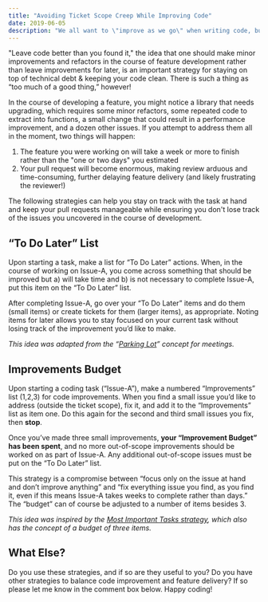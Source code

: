 ```yaml
---
title: "Avoiding Ticket Scope Creep While Improving Code"
date: 2019-06-05
description: "We all want to \"improve as we go\" when writing code, but how do we do this while also getting the feature development task at hand done and keeping our PRs small?"
---
```


"Leave code better than you found it," the idea that one should make minor improvements and refactors in the course of feature development rather than leave improvements for later, is an important strategy for staying on top of technical debt & keeping your code clean. There is such a thing as “too much of a good thing,” however!

In the course of developing a feature, you might notice a library that needs upgrading, which requires some minor refactors, some repeated code to extract into functions, a small change that could result in a performance improvement, and a dozen other issues. If you attempt to address them all in the moment, two things will happen:

1. The feature you were working on will take a week or more to finish rather than the "one or two days" you estimated
2. Your pull request will become enormous, making review arduous and time-consuming, further delaying feature delivery (and likely frustrating the reviewer!)

The following strategies can help you stay on track with the task at hand and keep your pull requests manageable while ensuring you don't lose track of the issues you uncovered in the course of development.

## “To Do Later” List

Upon starting a task, make a list for “To Do Later” actions. When, in the course of working on Issue-A, you come across something that should be improved but a) will take time and b) is not necessary to complete Issue-A, put this item on the “To Do Later” list.

After completing Issue-A, go over your “To Do Later” items and do them (small items) or create tickets for them (larger items), as appropriate. Noting items for later allows you to stay focused on your current task without losing track of the improvement you’d like to make.

_This idea was adapted from the “[Parking Lot](https://www.lucidmeetings.com/glossary/parking-lot)” concept for meetings._

## Improvements Budget

Upon starting a coding task (“Issue-A”), make a numbered “Improvements” list (1,2,3) for code improvements. When you find a small issue you’d like to address (outside the ticket scope), fix it, and add it to the “Improvements” list as item one. Do this again for the second and third small issues you fix, then **stop**.

Once you’ve made three small improvements, **your “Improvement Budget” has been spent**, and no more out-of-scope improvements should be worked on as part of Issue-A. Any additional out-of-scope issues must be put on the “To Do Later” list.

This strategy is a compromise between “focus only on the issue at hand and don’t improve anything” and “fix everything issue you find, as you find it, even if this means Issue-A takes weeks to complete rather than days.” The “budget” can of course be adjusted to a number of items besides 3.

_This idea was inspired by the [Most Important Tasks strategy](https://zenhabits.net/purpose-your-day-most-important-task/), which also has the concept of a budget of three items._

## What Else?

Do you use these strategies, and if so are they useful to you? Do you have other strategies to balance code improvement and feature delivery? If so please let me know in the comment box below. Happy coding!